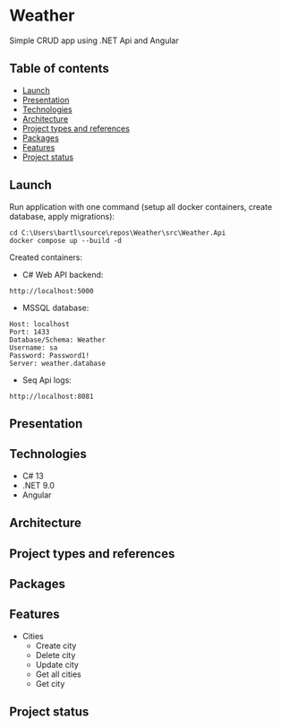 # Weather

Simple CRUD app using .NET Api and Angular

## Table of contents

* [Launch](#launch)
* [Presentation](#presentation)
* [Technologies](#technologies)
* [Architecture](#architecture)
* [Project types and references](#project-types-and-references)
* [Packages](#packages)
* [Features](#features)
* [Project status](#project-status)

## Launch

Run application with one command (setup all docker containers, create database, apply migrations):

```
cd C:\Users\bartl\source\repos\Weather\src\Weather.Api
docker compose up --build -d
```

Created containers:

- C# Web API backend:

```
http://localhost:5000
```

- MSSQL database:

```
Host: localhost 
Port: 1433 
Database/Schema: Weather
Username: sa
Password: Password1!
Server: weather.database
```

- Seq Api logs:

```
http://localhost:8081
```

## Presentation

## Technologies

- C# 13
- .NET 9.0
- Angular

## Architecture

## Project types and references

## Packages

## Features

- Cities
    - Create city
    - Delete city
    - Update city
    - Get all cities
    - Get city

## Project status
